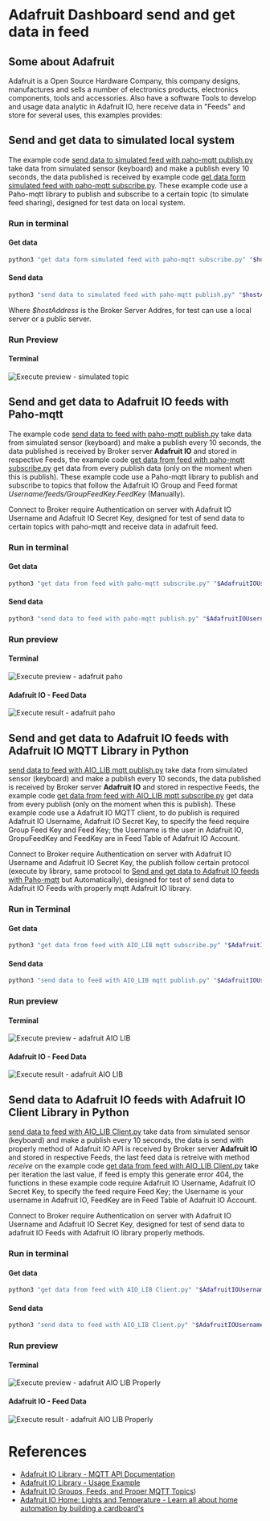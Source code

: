 # Adafruit Dashboard send and get data in feed
## Some about Adafruit
Adafruit is a Open Source Hardware Company, this company designs, manufactures and sells a number of electronics products, electronics components, tools and accessories. Also have a software Tools to develop and usage data analytic in Adafruit IO, here receive data in "Feeds" and store for several uses, this examples provides:

## Send and get data to simulated local system
The example code [send data to simulated feed with paho-mqtt publish.py](/Example&#32;code/Adafruit&#32;Dashboard/send&#32;data&#32;to&#32;simulated&#32;feed&#32;with&#32;paho-mqtt&#32;publish.py) take data from simulated sensor (keyboard) and make a publish every 10 seconds, the data published is received by example code [get data form simulated feed with paho-mqtt subscribe.py](/Example&#32;code/Adafruit&#32;Dashboard/get&#32;data&#32;from&#32;simulated&#32;feed&#32;with&#32;paho-mqtt&#32;subscribe.py). These example code use a Paho-mqtt library to publish and subscribe to a certain topic (to simulate feed sharing), designed for test data on local system.
### Run in terminal
#### Get data
```bash
python3 "get data form simulated feed with paho-mqtt subscribe.py" "$hostAddress"
```
#### Send data
```bash
python3 "send data to simulated feed with paho-mqtt publish.py" "$hostAddress"
```
Where *$hostAddress* is the Broker Server Addres, for test can use a local server or a public server.

### Run Preview
#### Terminal
![Execute preview - simulated topic](/Images/Example&#32;code/Execute&#32;preview&#32;simulated&#32;topic.png)

## Send and get data to Adafruit IO feeds with Paho-mqtt
The example code [send data to feed with paho-mqtt publish.py](/Example&#32;code/Adafruit&#32;Dashboard/send&#32;data&#32;to&#32;feed&#32;with&#32;paho-mqtt&#32;publish.py) take data from simulated sensor (keyboard) and make a publish every 10 seconds, the data published is received by Broker server **Adafruit IO** and stored in respective Feeds, the example code [get data from feed with paho-mqtt subscribe.py](/Example&#32;code/Adafruit&#32;Dashboard/get&#32;data&#32;from&#32;feed&#32;with&#32;paho-mqtt&#32;subscribe.py) get data from every publish data (only on the moment when this is publish). These example code use a Paho-mqtt library to publish and subscribe to topics that follow the Adafruit IO Group and Feed format *Username/feeds/GroupFeedKey.FeedKey* (Manually).

Connect to Broker require Authentication on server with Adafruit IO Username and Adafruit IO Secret Key, designed for test of send data to certain topics with paho-mqtt and receive data in adafruit feed.
### Run in terminal
#### Get data
```bash
python3 "get data from feed with paho-mqtt subscribe.py" "$AdafruitIOUsername" "$AdafruitIOKey" "$AdafruitIOGroupKey" "$AdafruitIOFeedKey"
```
#### Send data
```bash
python3 "send data to feed with paho-mqtt publish.py" "$AdafruitIOUsername" "$AdafruitIOKey" "$AdafruitIOFeedKey"
```

### Run preview
#### Terminal
![Execute preview - adafruit paho](/Images/Example&#32;code/Execute&#32;preview&#32;adafruit&#32;paho.png)
#### Adafruit IO - Feed Data
![Execute result - adafruit paho](/Images/Example&#32;code/Execute&#32;result&#32;dashboard&#32;adafruit&#32;paho.png)


## Send and get data to Adafruit IO feeds with Adafruit IO MQTT Library in Python
[send data to feed with AIO_LIB mqtt publish.py](/Example&#32;code/Adafruit&#32;Dashboard/send&#32;data&#32;to&#32;feed&#32;with&#32;AIO_LIB&#32;mqtt&#32;publish.py) take data from simulated sensor (keyboard) and make a publish every 10 seconds, the data published is received by Broker server **Adafruit IO** and stored in respective Feeds, the example code [get data from feed with AIO_LIB mqtt subscribe.py](/Example&#32;code/Adafruit&#32;Dashboard/get&#32;data&#32;from&#32;feed&#32;with&#32;AIO_LIB&#32;mqtt&#32;subscribe.py) get data from every publish (only on the moment when this is publish). These example code use a Adafruit IO MQTT client, to do publish is required Adafruit IO Username, Adafruit IO Secret Key, to specify the feed require Group Feed Key and Feed Key; the Username is the user in Adafruit IO, GropuFeedKey and FeedKey are in Feed Table of Adafruit IO Account.

Connect to Broker require Authentication on server with Adafruit IO Username and Adafruit IO Secret Key, the publish follow certain protocol (execute by library, same protocol to [Send and get data to Adafruit IO feeds with Paho-mqtt](#send-and-get-data-to-adafruit-io-feeds-with-paho-mqtt) but Automatically), designed for test of send data to Adafruit IO Feeds with properly mqtt Adafruit IO library.
### Run in Terminal
#### Get data
```bash
python3 "get data from feed with AIO_LIB mqtt subscribe.py" "$AdafruitIOUsername" "$AdafruitIOKey" "$AdafruitIOGroupKey" "$AdafruitIOFeedKey"
```
#### Send data
```bash
python3 "send data to feed with AIO_LIB mqtt publish.py" "$AdafruitIOUsername" "$AdafruitIOKey" "$AdafruitIOFeedKey"
```

### Run preview
#### Terminal
![Execute preview - adafruit AIO LIB](/Images/Example&#32;code/Execute&#32;preview&#32;adafruit&#32;AIO&#32;library.png)
#### Adafruit IO - Feed Data
![Execute result - adafruit AIO LIB](/Images/Example&#32;code/Execute&#32;result&#32;dashboard&#32;adafruit&#32;AIO&#32;library.png)

## Send data to Adafruit IO feeds with Adafruit IO Client Library in Python
[send data to feed with AIO_LIB Client.py](/Example&#32;code/Adafruit&#32;Dashboard/send&#32;data&#32;to&#32;feed&#32;with&#32;AIO_LIB&#32;Client.py) take data from simulated sensor (keyboard) and make a publish every 10 seconds, the data is send with properly method of Adafruit IO API is received by Broker server **Adafruit IO** and stored in respective Feeds, the last feed data is retreive with method *receive* on the example code [get data from feed with AIO_LIB Client.py](/Example&#32;code/Adafruit&#32;Dashboard/get&#32;data&#32;from&#32;fedd&#32;with&#32;AIO_LIB&#32;Client.py) take per iteration the last value, if feed is empty this generate error 404, the functions in these example code require Adafruit IO Username, Adafruit IO Secret Key, to specify the feed require Feed Key; the Username is your username in Adafruit IO, FeedKey are in Feed Table of Adafruit IO Account.

Connect to Broker require Authentication on server with Adafruit IO Username and Adafruit IO Secret Key, designed for test of send data to adafruit IO Feeds with Adafruit IO library properly methods.

### Run in terminal
#### Get data
```bash
python3 "get data from feed with AIO_LIB Client.py" "$AdafruitIOUsername" "$AdafruitIOKey" "$AdafruitIOFeedKey"
```

#### Send data
```bash
python3 "send data to feed with AIO_LIB Client.py" "$AdafruitIOUsername" "$AdafruitIOKey" "$AdafruitIOFeedKey"
```

### Run preview
#### Terminal
![Execute preview - adafruit AIO LIB Properly](/Images/Example&#32;code/Execute&#32;preview&#32;adafruit&#32;AIO&#32;library&#32;properly.png)
#### Adafruit IO - Feed Data
![Execute result - adafruit AIO LIB Properly](/Images/Example&#32;code/Execute&#32;result&#32;dashboard&#32;adafruit&#32;AIO&#32;library.png)


# References
* [Adafruit IO Library - MQTT API Documentation](https://learn.adafruit.com/welcome-to-adafruit-io/mqtt-api-documentation-2)
* [Adafruit IO Library - Usage Example](https://adafruit-io-python-client.readthedocs.io/en/latest/feed-sharing.html#usage-example)
* [Adafruit IO Groups, Feeds, and Proper MQTT Topics](https://io.adafruit.com/blog/notebook/2017/11/02/groups-feeds-and-fixing-mqtt-topics/))
* [Adafruit IO Home: Lights and Temperature - Learn all about home automation by building a cardboard's](https://learn.adafruit.com/adafruit-io-house-lights-and-temperature/python-code)
